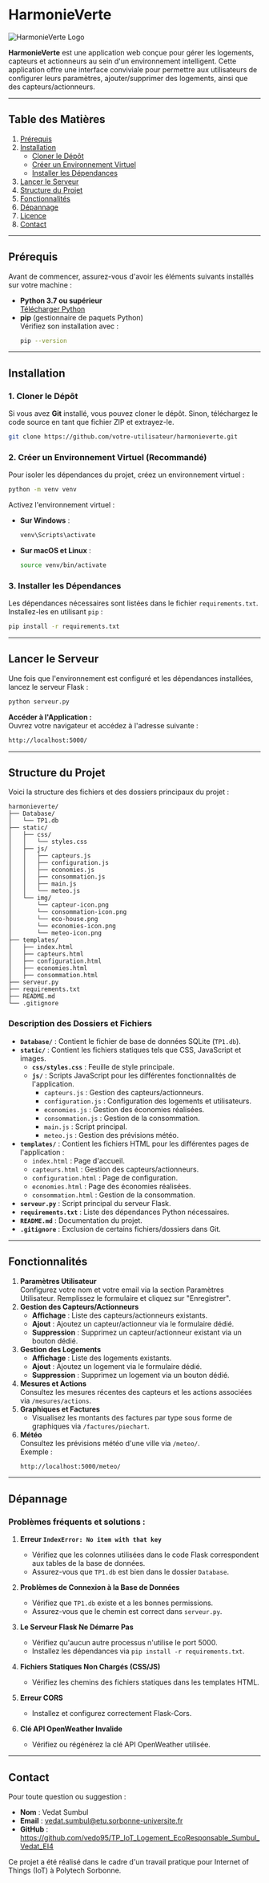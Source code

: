 
# HarmonieVerte

![HarmonieVerte Logo](static/img/logo.png)

**HarmonieVerte** est une application web conçue pour gérer les logements, capteurs et actionneurs au sein d'un environnement intelligent. Cette application offre une interface conviviale pour permettre aux utilisateurs de configurer leurs paramètres, ajouter/supprimer des logements, ainsi que des capteurs/actionneurs.

---

## Table des Matières

1. [Prérequis](#prérequis)
2. [Installation](#installation)
   - [Cloner le Dépôt](#1-cloner-le-dépôt)
   - [Créer un Environnement Virtuel](#2-créer-un-environnement-virtuel-recommandé)
   - [Installer les Dépendances](#3-installer-les-dépendances)
3. [Lancer le Serveur](#lancer-le-serveur)
4. [Structure du Projet](#structure-du-projet)
5. [Fonctionnalités](#fonctionnalités)
6. [Dépannage](#dépannage)
7. [Licence](#licence)
8. [Contact](#contact)

---

## Prérequis

Avant de commencer, assurez-vous d'avoir les éléments suivants installés sur votre machine :

- **Python 3.7 ou supérieur**  
  [Télécharger Python](https://www.python.org/downloads/)
- **pip** (gestionnaire de paquets Python)  
  Vérifiez son installation avec :  
  ```bash
  pip --version
  ```

---

## Installation

### 1. Cloner le Dépôt

Si vous avez **Git** installé, vous pouvez cloner le dépôt. Sinon, téléchargez le code source en tant que fichier ZIP et extrayez-le.

```bash
git clone https://github.com/votre-utilisateur/harmonieverte.git
```

### 2. Créer un Environnement Virtuel (Recommandé)

Pour isoler les dépendances du projet, créez un environnement virtuel :

```bash
python -m venv venv
```

Activez l'environnement virtuel :  

- **Sur Windows** :  
  ```bash
  venv\Scripts\activate
  ```
- **Sur macOS et Linux** :  
  ```bash
  source venv/bin/activate
  ```

### 3. Installer les Dépendances

Les dépendances nécessaires sont listées dans le fichier `requirements.txt`. Installez-les en utilisant `pip` :

```bash
pip install -r requirements.txt
```

---

## Lancer le Serveur

Une fois que l'environnement est configuré et les dépendances installées, lancez le serveur Flask :

```bash
python serveur.py
```

**Accéder à l'Application :**  
Ouvrez votre navigateur et accédez à l'adresse suivante :  
```bash
http://localhost:5000/
```

---

## Structure du Projet

Voici la structure des fichiers et des dossiers principaux du projet :

```plaintext
harmonieverte/
├── Database/
│   └── TP1.db
├── static/
│   ├── css/
│   │   └── styles.css
│   ├── js/
│   │   ├── capteurs.js
│   │   ├── configuration.js
│   │   ├── economies.js
│   │   ├── consommation.js
│   │   ├── main.js
│   │   └── meteo.js
│   └── img/
│       └── capteur-icon.png
│       └── consommation-icon.png
│       └── eco-house.png
│       └── economies-icon.png
│       └── meteo-icon.png
├── templates/
│   ├── index.html
│   ├── capteurs.html
│   ├── configuration.html
│   ├── economies.html
│   ├── consommation.html
├── serveur.py
├── requirements.txt
├── README.md
└── .gitignore
```

### Description des Dossiers et Fichiers

- **`Database/`** : Contient le fichier de base de données SQLite (`TP1.db`).
- **`static/`** : Contient les fichiers statiques tels que CSS, JavaScript et images.
  - **`css/styles.css`** : Feuille de style principale.
  - **`js/`** : Scripts JavaScript pour les différentes fonctionnalités de l'application.
    - `capteurs.js` : Gestion des capteurs/actionneurs.
    - `configuration.js` : Configuration des logements et utilisateurs.
    - `economies.js` : Gestion des économies réalisées.
    - `consommation.js` : Gestion de la consommation.
    - `main.js` : Script principal.
    - `meteo.js` : Gestion des prévisions météo.
- **`templates/`** : Contient les fichiers HTML pour les différentes pages de l'application :
  - `index.html` : Page d'accueil.
  - `capteurs.html` : Gestion des capteurs/actionneurs.
  - `configuration.html` : Page de configuration.
  - `economies.html` : Page des économies réalisées.
  - `consommation.html` : Gestion de la consommation.
- **`serveur.py`** : Script principal du serveur Flask.
- **`requirements.txt`** : Liste des dépendances Python nécessaires.
- **`README.md`** : Documentation du projet.
- **`.gitignore`** : Exclusion de certains fichiers/dossiers dans Git.

---

## Fonctionnalités

1. **Paramètres Utilisateur**  
   Configurez votre nom et votre email via la section Paramètres Utilisateur. Remplissez le formulaire et cliquez sur "Enregistrer".
2. **Gestion des Capteurs/Actionneurs**  
   - **Affichage** : Liste des capteurs/actionneurs existants.  
   - **Ajout** : Ajoutez un capteur/actionneur via le formulaire dédié.  
   - **Suppression** : Supprimez un capteur/actionneur existant via un bouton dédié.
3. **Gestion des Logements**  
   - **Affichage** : Liste des logements existants.  
   - **Ajout** : Ajoutez un logement via le formulaire dédié.  
   - **Suppression** : Supprimez un logement via un bouton dédié.
4. **Mesures et Actions**  
   Consultez les mesures récentes des capteurs et les actions associées via `/mesures/actions`.
5. **Graphiques et Factures**  
   - Visualisez les montants des factures par type sous forme de graphiques via `/factures/piechart`.
6. **Météo**  
   Consultez les prévisions météo d'une ville via `/meteo/`.  
   Exemple :  
   ```bash
   http://localhost:5000/meteo/
   ```

---

## Dépannage

### Problèmes fréquents et solutions :

1. **Erreur `IndexError: No item with that key`**  
   - Vérifiez que les colonnes utilisées dans le code Flask correspondent aux tables de la base de données.  
   - Assurez-vous que `TP1.db` est bien dans le dossier `Database`.

2. **Problèmes de Connexion à la Base de Données**  
   - Vérifiez que `TP1.db` existe et a les bonnes permissions.  
   - Assurez-vous que le chemin est correct dans `serveur.py`.

3. **Le Serveur Flask Ne Démarre Pas**  
   - Vérifiez qu'aucun autre processus n'utilise le port 5000.  
   - Installez les dépendances via `pip install -r requirements.txt`.

4. **Fichiers Statiques Non Chargés (CSS/JS)**  
   - Vérifiez les chemins des fichiers statiques dans les templates HTML.

5. **Erreur CORS**  
   - Installez et configurez correctement Flask-Cors.

6. **Clé API OpenWeather Invalide**  
   - Vérifiez ou régénérez la clé API OpenWeather utilisée.


---

## Contact

Pour toute question ou suggestion :  
- **Nom** : Vedat Sumbul
- **Email** : vedat.sumbul@etu.sorbonne-universite.fr  
- **GitHub** : https://github.com/vedo95/TP_IoT_Logement_EcoResponsable_Sumbul_Vedat_EI4

Ce projet a été réalisé dans le cadre d'un travail pratique pour  Internet of Things (IoT) à Polytech Sorbonne.
